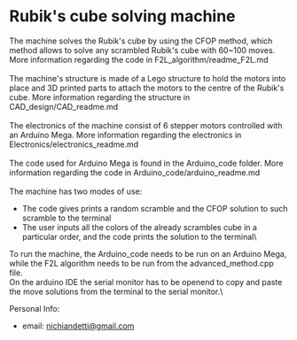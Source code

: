 # Rubik's cube solving machine
The machine solves the Rubik's cube by using the CFOP method, which method allows to solve any scrambled Rubik's cube with 60~100 moves. More information regarding the code in F2L_algorithm/readme_F2L.md\
\
The machine's structure is made of a Lego structure to hold the motors into place and 3D printed parts to attach the motors to the centre of the Rubik's cube. More information regarding the structure in CAD_design/CAD_readme.md\
\
The electronics of the machine consist of 6 stepper motors controlled with an Arduino Mega. More information regarding the electronics in Electronics/electronics_readme.md\
\
The code used for Arduino Mega is found in the Arduino_code folder. More information regarding the code in Arduino_code/arduino_readme.md\
\
The machine has two modes of use:
- The code gives prints a random scramble and the CFOP solution to such scramble to the terminal
- The user inputs all the colors of the already scrambles cube in a particular order, and the code prints the solution to the terminal\

To run the machine, the Arduino_code needs to be run on an Arduino Mega, while the F2L algorithm needs to be run from the advanced_method.cpp file.\
On the arduino IDE the serial monitor has to be openend to copy and paste the move solutions from the terminal to the serial monitor.\

Personal Info:
- email: nichiandetti@gmail.com


